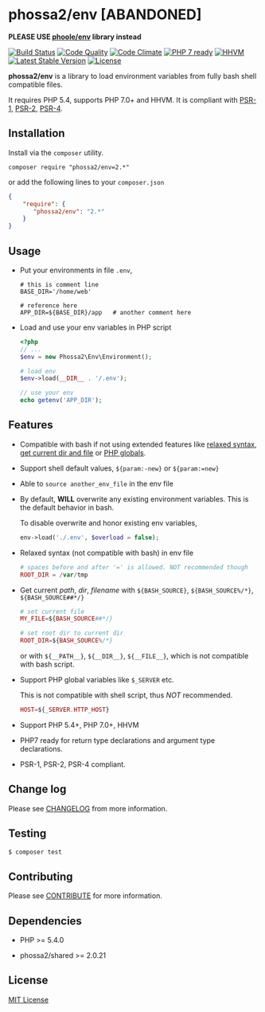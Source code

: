 # phossa2/env [ABANDONED]

**PLEASE USE [phoole/env](https://github.com/phoole/env) library instead**

[![Build Status](https://travis-ci.org/phossa2/env.svg?branch=master)](https://travis-ci.org/phossa2/env)
[![Code Quality](https://scrutinizer-ci.com/g/phossa2/env/badges/quality-score.png?b=master)](https://travis-ci.org/phossa2/env)
[![Code Climate](https://codeclimate.com/github/phossa2/env/badges/gpa.svg)](https://codeclimate.com/github/phossa2/env)
[![PHP 7 ready](http://php7ready.timesplinter.ch/phossa2/env/master/badge.svg)](https://travis-ci.org/phossa2/env)
[![HHVM](https://img.shields.io/hhvm/phossa2/env.svg?style=flat)](http://hhvm.h4cc.de/package/phossa2/env)
[![Latest Stable Version](https://img.shields.io/packagist/vpre/phossa2/env.svg?style=flat)](https://packagist.org/packages/phossa2/env)
[![License](https://img.shields.io/:license-mit-blue.svg)](http://mit-license.org/)

**phossa2/env** is a library to load environment variables from fully bash shell
compatible files.

It requires PHP 5.4, supports PHP 7.0+ and HHVM. It is compliant with
[PSR-1][PSR-1], [PSR-2][PSR-2], [PSR-4][PSR-4].

[PSR-1]: http://www.php-fig.org/psr/psr-1/ "PSR-1: Basic Coding Standard"
[PSR-2]: http://www.php-fig.org/psr/psr-2/ "PSR-2: Coding Style Guide"
[PSR-4]: http://www.php-fig.org/psr/psr-4/ "PSR-4: Autoloader"

Installation
---
Install via the `composer` utility.

```
composer require "phossa2/env=2.*"
```

or add the following lines to your `composer.json`

```json
{
    "require": {
       "phossa2/env": "2.*"
    }
}
```

Usage
---

- Put your environments in file `.env`,

  ```shell
  # this is comment line
  BASE_DIR='/home/web'

  # reference here
  APP_DIR=${BASE_DIR}/app   # another comment here
  ```

- Load and use your env variables in PHP script

  ```php
  <?php
  // ...
  $env = new Phossa2\Env\Environment();

  # load env
  $env->load(__DIR__ . '/.env');

  // use your env
  echo getenv('APP_DIR');
  ```

Features
---

- Compatible with bash if not using extended features like
  [relaxed syntax](#relax), [get current dir and file](#current) or
  [PHP globals](#php).

- Support shell default values, `${param:-new}` or `${param:=new}`

- Able to `source another_env_file` in the env file

- By default, **WILL** overwrite any existing environment variables. This is
  the default behavior in bash.

  To disable overwrite and honor existing env variables,

  ```php
  env->load('./.env', $overload = false);
  ```

- <a name="relax"></a>Relaxed syntax (not compatible with bash) in env file

  ```php
  # spaces before and after '=' is allowed. NOT recommended though
  ROOT_DIR = /var/tmp
  ```

- <a name="current"></a>Get current *path*, *dir*, *filename* with
  `${BASH_SOURCE}`, `${BASH_SOURCE%/*}`, `${BASH_SOURCE##*/}`

  ```php
  # set current file
  MY_FILE=${BASH_SOURCE##*/}

  # set root dir to current dir
  ROOT_DIR=${BASH_SOURCE%/*}
  ```

  or with `${__PATH__}`, `${__DIR__}`, `${__FILE__}`, which is not compatible
  with bash script.

- <a name="php"></a>Support PHP global variables like `$_SERVER` etc.

  This is not compatible with shell script, thus *NOT* recommended.

  ```php
  HOST=${_SERVER.HTTP_HOST}
  ```

- Support PHP 5.4+, PHP 7.0+, HHVM

- PHP7 ready for return type declarations and argument type declarations.

- PSR-1, PSR-2, PSR-4 compliant.

Change log
---

Please see [CHANGELOG](CHANGELOG.md) from more information.

Testing
---

```bash
$ composer test
```

Contributing
---

Please see [CONTRIBUTE](CONTRIBUTE.md) for more information.

Dependencies
---

- PHP >= 5.4.0

- phossa2/shared >= 2.0.21

License
---

[MIT License](http://mit-license.org/)
